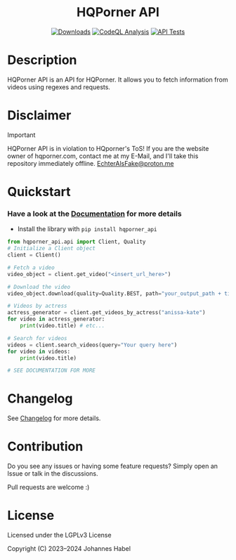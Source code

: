 <h1 align="center">HQPorner API</h1> 

<div align="center">
    <a href="https://pepy.tech/project/hqporner_api"><img src="https://static.pepy.tech/badge/hqporner_api" alt="Downloads"></a>
    <a href="https://github.com/EchterAlsFake/hqporner_api/workflows/"><img src="https://github.com/EchterAlsFake/hqporner_api/workflows/CodeQL/badge.svg" alt="CodeQL Analysis"/></a>
    <a href="https://github.com/EchterAlsFake/hqporner_api/workflows/"><img src="https://github.com/EchterAlsFake/hqporner_api/actions/workflows/tests.yml/badge.svg" alt="API Tests"/></a>
</div>

# Description

HQPorner API is an API for HQPorner. It allows you to fetch information from videos using regexes and requests.

# Disclaimer

> [!IMPORTANT] 
> HQPorner API is in violation to HQporner's ToS!
> If you are the website owner of hqporner.com, contact me at my E-Mail, and I'll take this repository immediately offline.
> EchterAlsFake@proton.me

# Quickstart

### Have a look at the [Documentation](https://github.com/EchterAlsFake/hqporner_api/blob/master/README/Documentation.md) for more details

- Install the library with `pip install hqporner_api`


```python
from hqporner_api.api import Client, Quality
# Initialize a Client object
client = Client()

# Fetch a video
video_object = client.get_video("<insert_url_here>")

# Download the video
video_object.download(quality=Quality.BEST, path="your_output_path + title.mp4")

# Videos by actress
actress_generator = client.get_videos_by_actress("anissa-kate")
for video in actress_generator:
    print(video.title) # etc...

# Search for videos
videos = client.search_videos(query="Your query here")
for video in videos:
    print(video.title)

# SEE DOCUMENTATION FOR MORE
```

# Changelog
See [Changelog](https://github.com/EchterAlsFake/hqporner_api/blob/master/README/Changelog.md) for more details.

# Contribution
Do you see any issues or having some feature requests? Simply open an Issue or talk
in the discussions.

Pull requests are welcome :) 

# License
Licensed under the LGPLv3 License

Copyright (C) 2023–2024 Johannes Habel


